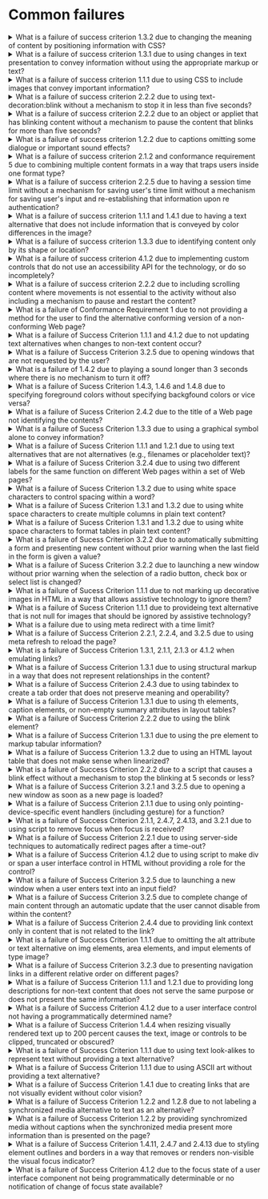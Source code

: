 # Common failures

<details>
  <summary>What is a failure of success criterion 1.3.2 due to changing the meaning of content by positioning information with CSS?</summary>

The describes the failure condition that results when CSS, rather than structural markup, is used to modify the visual layout of the content, and the modified layout changes the meaning of the content. Using the positioningproperties of CSS2, content may be displayed at any position on the user's viewport. The order in which items appear on a screen may be different than the order they are found in the source document. Assistive technologies rely on the source code or other programmatically determined order to render the content in the correct sequence. Thus, it is important not to rely on CSS to programmatically determined reading order.

**Procedure:**

1. Remove the style infromation from the document or turn off use of style sheets in the user agent.
2. Check that the reading order of the contnent is correct and the meaning of the content is preserved.

[More >>](https://www.w3.org/WAI/WCAG22/Techniques/failures/F1)

</details>

<details>
  <summary>What is a failure of success criterion 1.3.1 due to using changes in text presentation to convey information without using the appropriate markup or text?</summary>

The failure occurs when a change in the appearance of text conveys meaning without using appropriate semantic markup. This failure also applies to images of text that are not enclosed in the appropriate semantic markup.

**Procedure:**

1. For images of text:

- Check if any images of text are used to convey structural information of the document.
- Check that the proper semantic structure (e.g., HTML headings) is used with the text to convey the information.

2. For styled text that conveys information:

- Check if there is any styled text that conveys structural information.
- Check that in addition to styling, the proper semantic structure is used with the text to convey the information.

[More >>](https://www.w3.org/WAI/WCAG22/Techniques/failures/F2)

</details>

<details>
  <summary>What is a failure of success criterion 1.1.1 due to using CSS to include images that convey important information?</summary>

The CSS background image property provides a way to include images in the document with CSS without any reference in the HTML code. The CSS background-image property was designed for decorative purposes and it is not possible to associate text alternative with images that are included via CSS. Text alternatives are necessary for people who cannot see images that convey important information. Therefore, it is a failure to use this property to add images to convey important information. This failure would apply equally in a case where the background image was declared in the HTML style attribute, as well as in a case where the background image declaration was created dynamically in a client script.

**Procedure:**

1. Examine all images added to the content via CSS, HTML style attributes, or dynamically in script as background images.
2. Check that the images do not convey important information.
3. If an image does convey important information, the information is provided to assistive technologies and is also available when the CSS image is not displayed.

[More >>](https://www.w3.org/WAI/WCAG22/Techniques/failures/F3)

</details>

<details>
  <summary>What is a failure of success criterion 2.2.2 due to using text-decoration:blink without a mechanism to stop it in less than five seconds?</summary>

CSS defines the blink value for the text-decoration property. When used, it causes any text in elements with this property to blink at a predetermined rate. This cannot be interrupted by the user, nor can it be disabled as a user agent preference. The blinking continues as long as the page is displayed. Therefore, content that uses text-decoration:blink fails the Success Criterion because blinking can continue for more than five seconds.

**Procedure:**

1. Examine inline styles, internal stylesheets, and external stylesheets for the text-decoration property with a value of blink.
2. If the property is used, determine if the ID class, or element identified by selectors on which this property is defined are used in the document.

[More >>](https://www.w3.org/WAI/WCAG22/Techniques/failures/F4)

</details>

<details>
  <summary>What is a failure of success criterion 2.2.2 due to an object or appliet that has blinking content without a mechanism to pause the content that blinks for more than five seconds?</summary>

When content that is rendered by a plug-in or contained in an applet blinks, there may be no way for the user agent to pause the blinking. If neither the plug-in, applet, nor the content itself provides a mechanism to pause the content the user may not have sufficient time to read the content between blinks or it may be so distracting that the user will not be able to read other content on the page.

**Procedure:**

1. Determine if the content continues to blink for longer than 5 seconds.
2. Determine if there is a means to pause the blinking content.

[More >>](https://www.w3.org/WAI/WCAG22/Techniques/failures/F7)

</details>

<details>
  <summary>What is a failure of success criterion 1.2.2 due to captions omitting some dialogue or important sound effects?</summary>

This describes a failure condition for all techniques involving captions. If the "caption" does not include all of the dialogue (eigher verbatim or in essence) as well as all important sounds then the 'Captions' are not real captions.

**Procedure:**

1. View the material with captioning turned on.
2. Check that all dialogue is accompanied by a caption.
3. Check that all important sounds are captioned.

[More >>](https://www.w3.org/WAI/WCAG22/Techniques/failures/F8)

</details>

<details>
  <summary>What is a failure of success criterion 2.1.2 and conformance requirement 5 due to combining multiple content formats in a way that traps users inside one format type?</summary>

When content includes miltiple formats, one or more user agent or plug-ins are often needed in order to successfully present the content to users. For example, a page that includes HTML, SVG, SMIL and XFroms may require a browser to load as many as three different plug-ins in order for a user to successfully interact with the content. Some plug-ins create a common situation in which the keyboard focus can become "stuck" in a plug-in, leaving a keyboard-only user with no way to return to the other content.

**Procedure:**

1. Using a keyboard, navigate through the content.
2. Check to see that the keyboard focus is not "trapped" and it is possible to move keyboard focus out of the plug-in content without closing the user agent or restarting the system.

[More >>](https://www.w3.org/WAI/WCAG22/Techniques/failures/F10)

</details>

<details>
  <summary>What is a failure of success criterion 2.2.5 due to having a session time limit without a mechanism for saving user's time limit without a mechanism for saving user's input and re-establishing that information upon re authentication?</summary>

Web servers that require user authentication usually have a session mechanism in which a session times out after a period of inactivity from the user. This is sometimes done for security reasons, to protect users who are assumed to have left their computer expsed in a state where someone could do something harmful to them such as transfer bank funds or make an unauthorized purchase. Users with disabilities may actually still be working to complete the form as it may take them longer to complete the form than would normally be expected Upon re-authentication, if the state of users' sessions are not restored, including all data that had been previously entered into the form, they will have to start over. And for these users, it is likely that the session will time out again before they can complete the form. This sets up a situation where a user who needs more time to complete the form can never complete it.

**Procedure:**

1. Provide user input as required but allow the session to time out, then submit the form.
2. When requested, re-authenticate with the server.
3. Determine if the function is performed using the previously submitted data.

[More >>](https://www.w3.org/WAI/WCAG22/Techniques/failures/F12)

</details>

<details>
  <summary>What is a failure of success criterion 1.1.1 and 1.4.1 due to having a text alternative that does not include information that is conveyed by color differences in the image?</summary>

The objective of this technique is to describe the failure that occurs when an image uses color differences to convey information, but the text alternative for the image does not convey that information. This can cause problems for people who are blind or colorblind because they will not be able to perceive the information conveyed by the color differences.

**Procedure:**

1. Check that the information conveyed by color differences is not included in the text alternative for the image.

[More >>](https://www.w3.org/WAI/WCAG22/Techniques/failures/F13)

</details>

<details>
  <summary>What is a failure of success criterion 1.3.3 due to identifying content only by its shape or location?</summary>

The objective of this technique is to show how indentifying content only by its visual shape or location makes content difficult to understand and operate. When only visual identification or location is used, users with visual disabilities may find it difficult to locate content since they cannot see the screen or may perceive only a small portion of the screen at one time. Also, location of content can vary if page layout varies due to variations in font, window, or screen size.

**Procedure:**

1. Examine the Web page for textual references to content within the Web page.
2. Check that the references do not rely on only the visual shape or location of the content.

[More >>](https://www.w3.org/WAI/WCAG22/Techniques/failures/F14)

</details>

<details>
  <summary>What is a failure of success criterion 4.1.2 due to implementing custom controls that do not use an accessibility API for the technology, or do so incompletely?</summary>

When standard controls from accessible technologies are used, they usually are programmed in a way that uses and supports the accessibility API. However, when custom controls are created, it is up to the control's author to ensure that the control is correctly exposed to users via the platform's accessibility API. If this is not done, then assistive technologies will not be able to understand what the control is or how to operate it or may not even know of its existence.

**Procedure:**

1. Using the accessibility checker for the technology (or if that is not available, inspect the code using a browser's developer tools, or test with an assistive technology), check the controls to see if they support the accessibility API.

[More >>](https://www.w3.org/WAI/WCAG22/Techniques/failures/F15)

</details>

<details>
  <summary>What is a failure of success criterion 2.2.2 due to including scrolling content where movements is not essential to the activity without also including a mechanism to pause and restart the content?</summary>

In this failure technique, there is moving or scrolling content that cannot be paused and resumed by users. In this case, some users with low vision or congnitive disabilities will not be able to perceive the content.

**Procedure:**

1. Check that a mechanism is provided in the Web page or user agent to pause moving or scrolling content.
2. Use the puse mechanism to pause the moving or scrolling content.
3. Check that the moving or scrolling has stopped and does not restart by itself.
4. Check that a mechanism is provided in the Web page or user agent to restart the paused content.
5. Use the restart mechanism provided to restart the moving content.
6. Check that the movement or scrolling has resumed from the point where it was stopped.

[More >>](https://www.w3.org/WAI/WCAG22/Techniques/failures/F16)

</details>

<details>
  <summary>What is a failure of Conformance Requirement 1 due to not providing a method for the user to find the alternative conforming version of a non-conforming Web page?</summary>

This failure technique describes the situation in which an alternate, conforming version of the content is provided, but there is no direct way for a user to tell that it is available or where to find it. Such content fails the Success Criterion because the user cannot find the conforming version.

**Procedure:**

1. Identify a nonconforming page that has an alternative conforming version.
2. Determine if the nonconforming page provides a link to the conforming version.

[More >>](https://www.w3.org/WAI/WCAG22/Techniques/failures/F19)

</details>

<details>
  <summary>What is a failure of Success Criterion 1.1.1 and 4.1.2 due to not updating text alternatives when changes to non-text content occur?</summary>

This objective of this failure conditions is to address situations where the non-text content is updated, but the text alternative is not updated at the same time. If the text in the text alternative cannot still be used in place of the non-text content without losing information or function, then it fails because it is no longer a text alternative for the non-text content.

**Procedure:**

1. Check each text alternative to see if it is describing content other than the currently displayed non text content.

[More >>](https://www.w3.org/WAI/WCAG22/Techniques/failures/F20)

</details>

<details>
  <summary>What is a failure of Success Criterion 3.2.5 due to opening windows that are not requested by the user?</summary>

Failure due to opening new windows when the user does not expect them. New windows take the focus away from what the user is reading or doing. This is fine when the user has intacted with a piece of User Interface and expects to get a new window, such as an options dialogue. The failure comes when pop-ups appear unexpectedly.

**Procedure:**

1. Load the Web page.
2. Check if new (additional) windows open.
3. Find every actionalbe lement, such as links and buttons, in the Web page.
4. Activate each element.
5. Check if activation the element opens a new window.
6. Check if elements that open new windows have associated text saying that will happen. The text can be displayed in the link, or available through a hidden association such as an HTML title attribute.

[More >>](https://www.w3.org/WAI/WCAG22/Techniques/failures/F22)

</details>

<details>
  <summary>What is a failure of 1.4.2 due to playing a sound longer than 3 seconds where there is no mechanism to turn it off?</summary>

This describes a failure condition for Success Criteria involving sound. If sound does not turn off automatically within 3 seconds and there is no way to turn the sound off, independently from the overall system volume level, then Success Criterion 1.4.2 would not be met. The sound would fall within this failure condition.

**Procedure:**

1. Check tat there is a mechanism, independent from the overall system volume control, to turn off any sound that plays automatically for more than three seconds.

[More >>](https://www.w3.org/WAI/WCAG22/Techniques/failures/F23)

</details>

<details>
  <summary>What is a failure of Sucess Criterion 1.4.3, 1.4.6 and 1.4.8 due to specifying foreground colors without specifying backgfound colors or vice versa?</summary>

Users with vision loss or congnitive, language and learning challenges often prefer specific foreground and background color combinations. In some cases, individuals with low vision will find it much easier to see a Web page that has white text on a back background, and they may have set their user agent to present this contrast. Many user agent make it possible for users to choose apreference about the foreground or background colors they would like to see without overriding all author-specified styles. This makes it possible for users to view pages where colors have not been specified by the author in their preferred color combination.

**Procedure:**

1. Examine the code of the Web page.
2. Check to see if an author-specified foreground color is present.
3. Check to see if an author-specified background color is present.

[More >>](https://www.w3.org/WAI/WCAG22/Techniques/failures/F24)

</details>

<details>
  <summary>What is a failure of Sucess Criterion 2.4.2 due to the title of a Web page not identifying the contents?</summary>

This describes a failure condition when the Web page has a title, but the title does not identify the contents or purpose of the Web page.

**Procedure:**

1. Check whether the title of each Web page identifies the contents or purpose of the Web page.

[More >>](https://www.w3.org/WAI/WCAG22/Techniques/failures/F25)

</details>

<details>
  <summary>What is a failure of Sucess Criterion 1.3.3 due to using a graphical symbol alone to convey information?</summary>

The objective of this technique is to show how using a graphical symbol to convey information can make content difficult to comprehend. A graphical symbol may be an image, an image of text or a pictorial or decorative character symbol which imparts information nonverbally. Examples of graphical symbols include an image of a red circle with a line through it a 'smiley' face, or a glyph which represents a check mark, arrow, or other symbol but is not the character with that meaning.

**Procedure:**

1. Check whether there are other means to determine the information conveyed by the non-text marks.

[More >>](https://www.w3.org/WAI/WCAG22/Techniques/failures/F26)

</details>

<details>
  <summary>What is a failure of Sucess Criterion 1.1.1 and 1.2.1 due to using text alternatives that are not alternatives (e.g., filenames or placeholder text)?</summary>

This describes a failure condition for all techniques involving text alternatives. If the text in the "text alternative" connot be used in place of the non-text content without losing information or function then alternative to the non-text content.

**Procedure:**

1. Check each text alternative to see if it is not actually a text alternative for the non-text content.

[More >>](https://www.w3.org/WAI/WCAG22/Techniques/failures/F30)

</details>

<details>
  <summary>What is a failure of Sucess Criterion 3.2.4 due to using two different labels for the same function on different Web pages within a set of Web pages?</summary>

Components that have the same function in different Web pages are more easily recognized if they are labeled consistently. If the naming is not consistent, some users may get confused.

**Procedure:**

1. In a set of Web pages, find components with the same function that are repeated in miltiple Web pages.
2. For each component with the same function found in step #1, check that the naming is consistent.

[More >>](https://www.w3.org/WAI/WCAG22/Techniques/failures/F31)

</details>

<details>
  <summary>What is a failure of Sucess Criterion 1.3.2 due to using white space characters to control spacing within a word?</summary>

The objective of this technique is to describe how using white space characters, such as space, tab, line break, or carriage return, to format individual words visually can be a failure to present meaningful sequences properly. When blank caracters are inserted to control letter spacing within a word, they may change the interpretation of the word or cause it not to be programmatically recognized as a single word.

**Procedure:**

1. Check wheter any words in the text of the content contain white space characters.

[More >>](https://www.w3.org/WAI/WCAG22/Techniques/failures/F32)

</details>

<details>
  <summary>What is a failure of Sucess Criterion 1.3.1 and 1.3.2 due to using white space characters to create multiple columns in plain text content?</summary>

The objective of this technique is to describe how using white space characters, such as space, tab, line break, or carriage return, to format columns of data in text content is a failure to use structure properly. Assistive technologies will interpret content in the reading order of the current language. Using white space characters to create multiple columns does not provide the information in a natural reading order. Thus, the assistive technology user will not be presented with the information in an understandable manner.

**Procedure:**

1. Examine the document for data or information presented in columnar format.
2. Check whether the columns are created using white space characters to lay out the information.

[More >>](https://www.w3.org/WAI/WCAG22/Techniques/failures/F33)

</details>

<details>
  <summary>What is a failure of Sucess Criterion 1.3.1 and 1.3.2 due to using white space characters to format tables in plain text content?</summary>

The objective of this technique is to describe how using white space characters, such as space, tab, line break, or carriage return, to format tables in text content is a failure to use structure properly. When tables are created in this manner there is no way to indicate that a cell is intended to be a header cell, no way to associate the table header cells with the table data cells, or to navigate directly to a particular cell in a table.

**Procedure:**

1. Examine the document for visually formatted tables.
2. Check whether the tables are created using white space characters to layout the tabular data.

[More >>](https://www.w3.org/WAI/WCAG22/Techniques/failures/F34)

</details>

<details>
  <summary>What is a failure of Sucess Criterion 3.2.2 due to automatically submitting a form and presenting new content without prior warning when the last field in the form is given a value?</summary>

Forms are frequently designed so that they submit automatically when the user has filled in all the fields, or when focus leaves the last field. There are two problems with this approach. First is that a disabled user who needs more context may move focus away from the field to the directions on how to fill in the form, or to other text, accidentally submitting the form. The other is that, with some form elements, the value of the field changes as each item is navigated with the keyboard again accidentally submitting the form. It is better to rely on the standard form behavior of the submit button and enter key.

**Procedure:**

1. Enter data in all fields on page starting at top.
2. Enter data in last fields and exit from it (tab out of it).
3. Check whether leaving the last field causes change of context.

[More >>](https://www.w3.org/WAI/WCAG22/Techniques/failures/F36)

</details>

<details>
  <summary>What is a failure of Sucess Criterion 3.2.2 due to launching a new window without prior warning when the selection of a radio button, check box or select list is changed?</summary>

This document describes a failure that occurs when changing the selection of a radio button, a check box or an item in a select list causes a new window to open. It is possible to use scription to create an input element that causes a change of context when the element is selected. Developers can instead use a sumbit button or clearly indicate the expected action.

**Procedure:**

1. Find each form in a page.
2. For each form control that is a radio button, check box or an item in a select list, check if changing the selection of the control launches a new window.
3. For each new window resulting from step 2, check if the user is warned in advance.

[More >>](https://www.w3.org/WAI/WCAG22/Techniques/failures/F37)

</details>

<details>
  <summary>What is a failure of Sucess Criterion 1.1.1 due to not marking up decorative images in HTML in a way that allows assistive technology to ignore them?</summary>

This describes a failure condition for text alternatives for images that should be ignored by AT. If there is no alte attribute at all assistive technologies are not able to ignore the non-text content. The alt attribute must be provided and have a null value to avoid a failure of this Success criterion.

**Procedure:**

1. Check whether the element has no role attribute or has a role attribute value that is not presentation.
2. Check whether the lement has no alt attribute or has an alt attribute with a value that is not null.

[More >>](https://www.w3.org/WAI/WCAG22/Techniques/failures/F38)

</details>

<details>
  <summary>What is a failure of Sucess Criterion 1.1.1 due to provideing text alternative that is not null for images that should be ignored by assistive technology?</summary>

This texhnique describes a failure condition for images that should be ignored by assistive technologies. A text alternative for an image should convey the meaning of the image. When an image is used for decoration, spacing or other purpose that is not part of the meaningful content in the page then the image has no meaning and should be ignored by assistive technologies.

**Procedure:**

1. Identify and img elements that are used for decoration, spacing or other purpose that is not part of the meaningful content in the page.
2. Check that the alt attribute for these elements is null.

[More >>](https://www.w3.org/WAI/WCAG22/Techniques/failures/F39)

</details>

<details>
  <summary>What is a failure due to using meta redirect with a time limit?</summary>

Meta http-equiv content="{time} url=..." is often used to automatically redirect users. When occurs after a time delay, it is an unexpected change of context that may interrupt the user.

**Procedure:**

1. Check that the numerical value for seconds until refresh in the content attribute is present.
2. Check that the numerical value for seconds until refresh in the content attribute is less than one or greater than 72,000.
3. Check if the page qualifies for Real-time or Essential Exceptions in Success Criterion 2.2.1 Timing Adjustable.
4. Check if the user is provided an opportunity to turn off, extend, or adjust the timing of the page refresh.
5. Check if the page does not redirect after the duration specified in the content attribute.

[More >>](https://www.w3.org/WAI/WCAG22/Techniques/failures/F40)

</details>

<details>
  <summary>What is a failure of Success Criterion 2.2.1, 2.2.4, and 3.2.5 due to using meta refresh to reload the page?</summary>

Meta http-equiv of refresh is often used to periodically refresh pages or to redirect users to another page. If the time interval is too short, and there is no way to turn auto-refresh off, people who are blind will not have enough time to make their screen readers read the page before the page refreshes unexpectedly and causes the screen reader to begin reading at the top. Sighted users may also be disoriented by the unexpected refresh.

**Procedure:**

1. Check that the numerical value for seconds until refresh in the content attribute is present.
2. Check that the numerical value for seconds until refresh in the content attribute is less than one or greater than 72,000.
3. Check if the page qualifies for Real-time or Essential Exceptions in Success Criterion 2.2.1 Timing Adjustable.
4. Check if the user is provided an opportunity to turn off, extend, or adjust the timing of the page refresh.
5. Check if the page does not redirect after the duration specified in the content attribute.

[More >>](https://www.w3.org/WAI/WCAG22/Techniques/failures/F41)

</details>

<details>
  <summary>What is a failure of Success Criterion 1.3.1, 2.1.1, 2.1.3 or 4.1.2 when emulating links?</summary>

This failure occurs when JavaScript event handlers are attached to elements to emulate links. A link created in this manner cannot be tabbed to from the keyboard and does not gain keyboard focus like other controls and/or links. If scripting events are used to emulate links, user agents including assistive technology may not be able to identify the links in the content as links. They may be recognized as interactive controls but still not recognized as links. Such elements do not appear in the links list generated by user agents or assistive technology.

**Procedure:**

1. Check if the programmatically determined role of the element is "link".
2. Check if the emulated link can be activated using the keyboard.

[More >>](https://www.w3.org/WAI/WCAG22/Techniques/failures/F42)

</details>

<details>
  <summary>What is a failure of Success Criterion 1.3.1 due to using structural markup in a way that does not represent relationships in the content?</summary>

This objective of this technique is to describe a failure that occurs when structural markup is used to achive a presentational effect, but indicates relationships that do not exist in the content. This is disorienting to users who are depending on those relationships to navigate the content or to understand the relationship of one piece of the content to another. Note that the structural markup such as `<th>` or `<caption>` elements.

**Procedure:**

1. Check that the element's semantic meaning is exposed to assistive technology and appropriate for the content of the element.

[More >>](https://www.w3.org/WAI/WCAG22/Techniques/failures/F43)

</details>

<details>
  <summary>What is a failure of Success Criterion 2.4.3 due to using tabindex to create a tab order that does not preserve meaning and operability?</summary>

One of the most common causes of this failure occurs when editing a page where tabindex has been used. It is easy for the tab order and the content order to fall out of correspondence when the content is edited but the tabindex attributes are not updated to reflect the changes to the content.

**Procedure:**

1. If tabindex is used, check that the tab order specified by the tabindex attributes follows relationships in the content.

[More >>](https://www.w3.org/WAI/WCAG22/Techniques/failures/F44)

</details>

<details>
  <summary>What is a failure of Success Criterion 1.3.1 due to using th elements, caption elements, or non-empty summary attributes in layout tables?</summary>

The objective of this technique is to describe a failure that occurs when a table used only for layout includes either th elements, a summary attribute, or a caption element. This is a failure because it uses structural (or semantic) markup only for presentation. The intent of the HTML table elements is to present data.

**Procedure:**

1. Examine the source code of the HTML or XHTML document for the table element.
2. If the table is used only to visually lay out elements within the content.

- Check that the table does not contain any th elements.
- Check that the table element does not contain a non-empty summary attribute.
- Check tat the table element does not contain a caption element.

[More >>](https://www.w3.org/WAI/WCAG22/Techniques/failures/F46)

</details>

<details>
  <summary>What is a failure of Success Criterion 2.2.2 due to using the blink element?</summary>

The blink element, while not part of the official HTML specification, is supported by many user agents. It causes any text inside the element to blink at a predetermined rate. This cannot be interrupted by the user, nor can it be disabled as a preference. The blinking continues as long as the page is displayed. Therefore, content that uses blink fails the Success Criterion because blinking can continue for more than three seconds.

**Procedure:**

1. Examine code for the presence of the blink element.

[More >>](https://www.w3.org/WAI/WCAG22/Techniques/failures/F47)

</details>

<details>
  <summary>What is a failure of Success Criterion 1.3.1 due to using the pre element to markup tabular information?</summary>

This document describes a failure caused by use of the HTML pre element to markup tabular information. The pre element preserves only visual formatting. If the pre element is used to markup tabular information, the visually inmpied logical relationships between the table cells and the headers are lost if the user cannot see the screen or if the visual presentation changes significantly.

**Procedure:**

1. Check to see if the pre element is used.
2. For each occurrence of the pre element, check whether the enclosed information is tabular.

[More >>](https://www.w3.org/WAI/WCAG22/Techniques/failures/F48)

</details>

<details>
  <summary>What is a failure of Success Criterion 1.3.2 due to using an HTML layout table that does not make sense when linearized?</summary>

This failure occurs when a meaningful sequence of content conveyed through presentation is lost because HTML tables used to control the visual placement of the content do not 'linerize' correctly. Tables present content in two visual dimensions, horizontal and vertical. However, screen readers present this two-dimensional content in linear order of the content in the source, beginning with the first cell in the first row and ending with the last cell in the last row. The screen reader reads the table from top to bottom, reading the entire contents of each row before moving to the next row. The completer content of each cell in each row is spoken - including the complete content of any table nested within a cell. This is called linearization.

**Procedure:**

1. Linearize the content in either of the following ways:

- Present the content in source code order;
- Remove the table markup from around the content.

2. Check that the linear reading order matches any meaningful sequence conveyed through presentation.

[More >>](https://www.w3.org/WAI/WCAG22/Techniques/failures/F49)

</details>

<details>
  <summary>What is a failure of Success Criterion 2.2.2 due to a script that causes a blink effect without a mechanism to stop the blinking at 5 seconds or less?</summary>

Scripts can be used to blink content by toggling at 5 seconds or earlier. See using scripts to control blinking and stop it in five seconds or less for information about how to modify the technique to stop the blinking.

**Procedure:**

1. Determine if the blinking stops in 5 seconds or less.

[More >>](https://www.w3.org/WAI/WCAG22/Techniques/failures/F50)

</details>

<details>
  <summary>What is a failure of Success Criterion 3.2.1 and 3.2.5 due to opening a new window as soon as a new page is loaded?</summary>

Some Web sites open a new window when a page is loaded, to advertise a product or service. The objective of this technique is to ensure that pages do not disorient users by opening up one or more new windows that automatically attain focus as soon as a page is loaded.

**Procedure:**

1. Load a new page.
2. Check to see whether a new window has been opened as a result of loading the new page.
3. Check to see whether the new window is automatically given focus.

[More >>](https://www.w3.org/WAI/WCAG22/Techniques/failures/F52)

</details>

<details>
  <summary>What is a failure of Success Criterion 2.1.1 due to using only pointing-device-specific event handlers (including gesture) for a function?</summary>

Some Web sites open a new window when a page is loaded, to advertise a product or service. The objective of this technique is to ensure that pages do not disorient users by opening up one or more new windows that automatically attain focus as soon as a page is loaded.

**Procedure:**

1. Check to see whether pointing-device-specific event handlers are the only means to invoke scription functions.
2. Check if the function being invoked requires input information about a specific path for a pointing device.

[More >>](https://www.w3.org/WAI/WCAG22/Techniques/failures/F54)

</details>

<details>
  <summary>What is a failure of Success Criterion 2.1.1, 2.4.7, 2.4.13, and 3.2.1 due to using script to remove focus when focus is received?</summary>

Content that normally receives focus when the content is accessed by keyboard may have this focus removed by scripting. This is sometimes done when designer considers the system focus indicator to be unsightly. However, the system focus indicator is an important part of accessibility for keyboard users. In addition, this practice removes focus from the content entirely, which means that the content can only be operated by a pointing device such as a mouse.

**Procedure:**

1. Use the keyboard to verify that you can get to all interactive elements using the keyboard.
2. Check that when focus is placed on each element, focus remains there until user moves it.

[More >>](https://www.w3.org/WAI/WCAG22/Techniques/failures/F55)

</details>

<details>
  <summary>What is a failure of Success Criterion 2.2.1 due to using server-side techniques to automatically redirect pages after a time-out?</summary>

Sever-side scripting languages allow developers to set the non-standard HTTP header "Refresh" with a time-out (in seconds) and a URI to which the browser is redirected after the specified time-out. If the time interval is too short, people who are blind will not have enough time to make their screen readers read the page before the page refreshes unexpectedly and causes the screen reader to begin reading at the top. Sighted users may also be disoriented by the unexpected refresh.

**Procedure:**

1. Check to see if the web page automatically redirects to another page after some period of time without the user taking any action.
2. Check if the page qualifies for Real-time or Essential Exceptions in Success Criterion 2.2.1 Timing Adjustable.
3. Check if the user is provided an opportunity to turn off, extend, or adjust the timing of the page refresh.

[More >>](https://www.w3.org/WAI/WCAG22/Techniques/failures/F58)

</details>

<details>
  <summary>What is a failure of Success Criterion 4.1.2 due to using script to make div or span a user interface control in HTML without providing a role for the control?</summary>

This failure domonstrates how using generic HTML elements to create user interface controls can make the controls inaccessible to assistive technology. Assistive technologies rely on knowledge of the role and current state of a component in order to provide that information to the user. Many HTML elements have well defined roles, such as links, buttons, text fields, etc. Generic elemetns such as div and span do not have any predefined roles. When these generic elements are used to create user interface controls in HTLM the assistive tehcnology may not have the necessary information to describe nad interact with the control.

**Procedure:**

1. Examine the parsed source code for elements which have event handlers assigned within the mark-up or via scripting (indicating that the element is a user interface cntrol).
2. Check if the role of the control is already defined natively in the mark up language.
3. Check if another valid method, such as the assignment of a fitting WAI-ARIA role, has been used to define the role of the control.

[More >>](https://www.w3.org/WAI/WCAG22/Techniques/failures/F59)

</details>

<details>
  <summary>What is a failure of Success Criterion 3.2.5 due to launching a new window when a user enters text into an input field?</summary>

It describes a failure that occurs when a new window is created in response to a user filling in a text field for other than error reporting.

**Procedure:**

1. Find all text input form fields.
2. Change the value in each form field.
3. Check if new windows open.
4. For any new windows that open, check if they contain an error message and a button that closes the window returning focus to the initiating form element.

[More >>](https://www.w3.org/WAI/WCAG22/Techniques/failures/F60)

</details>

<details>
  <summary>What is a failure of Success Criterion 3.2.5 due to complete change of main content through an automatic update that the user cannot disable from within the content?</summary>

It describes a failure that occurs when the content in the main viewport is automatically updated, and there is no option for a user to disable this behavior.

**Procedure:**

1. Open the source code in an appropriate editing tool.
2. Examine the source code thoroughly.
3. Confirm that content is dynamically generated or the code will trigger a change of context for the viewport on an event or after a time period.
4. Confirm that there does not exist an approproate mechanism for users to disable this behavior.

[More >>](https://www.w3.org/WAI/WCAG22/Techniques/failures/F61)

</details>

<details>
  <summary>What is a failure of Success Criterion 2.4.4 due to providing link context only in content that is not related to the link?</summary>

This describes a failure condition when the context needed for understanding the purpose of a link is located in content that is not programmatically determined link context.

**Procedure:**

1. Check whether the context is contained in the same sentence, paragraph, list item, table cell, or associated table headers.
2. Check wheter the link context can be programmatically determined in some other way, for example by using a WAI-ARIA property such as aria-label, aria-labelledby or aria-describedby on the link to provide sufficient context.

[More >>](https://www.w3.org/WAI/WCAG22/Techniques/failures/F63)

</details>

<details>
  <summary>What is a failure of Success Criterion 1.1.1 due to omitting the alt attribute or text alternative on img elements, area elements, and imput elements of type image?</summary>

This describes a failure condition for text alternatives on images. If there is no source of text to provide an alternative for the image then assistive technologies are not able to identify the image or to convey its purpose to the user. The alt attribute continues to be the preferred way to provide alternative text for images. Appropriate WAI-ARIA attrubutes may be used to provide alternative text as logn as they are accessibility supported.

**Procedure:**

1. Check if the alt attribute is present.
2. Check if aria-labelledby is accessibility supported.
3. Check if the aria-label attribute is present AND check if aria-label is accessibility supported.
4. Check if the title attribute is present AND check if titile is accessibility supported.

[More >>](https://www.w3.org/WAI/WCAG22/Techniques/failures/F65)

</details>

<details>
  <summary>What is a failure of Success Criterion 3.2.3 due to presenting navigation links in a different relative order on different pages?</summary>

This describes a failure condition for all techniques involving naviagtion mechanisms that are repeated on multiple Web pages within a set of Web pages (Success Criterion 3.2.3). If the mechanism presents the order of links in a different order on two or more pages, then the failure is triggered.

**Procedure:**

1. Check to see if a navigation mechanism is being used on more than one Web page.
2. Check the default presentation of the navigation mechanism on each page to see if the list of links are in the same relative order on each Web page.

[More >>](https://www.w3.org/WAI/WCAG22/Techniques/failures/F66)

</details>

<details>
  <summary>What is a failure of Success Criterion 1.1.1 and 1.2.1 due to providing long descriptions for non-text content that does not serve the same purpose or does not present the same information?</summary>

The objective of this technique is to describe the failure that occurs when the long description for non-text content does not serve the same purpose or does not present the same information as the non-text content. This can cause problems for people who cannot interpret the non-text content because they rely on the long description to provide the necessary information conveyed by the non-text content. Without a long description that provides complete infromation, a person may not be able to comprehend or interact with the Web page.

**Procedure:**

1. Check that the long description serves the same purpose or presents the same information as the non-text content.

[More >>](https://www.w3.org/WAI/WCAG22/Techniques/failures/F67)

</details>

<details>
  <summary>What is a failure of Success Criterion 4.1.2 due to a user interface control not having a programmatically determined name?</summary>

This failure describes a problem that occurs when a form control does not have a name exposed to assistive technologies. The result is that some users will not be able to identify the purpose of the form control. The name can be provided in multiple ways, including the label element. Other options include use of the title attribute and aria-label which are used to directly provide text that is used for the accessibility name or aria-labelledby which indicates an association with but in certain situations may require use of label, title aria-label, or aria-labelledby.

**Procedure:**

Check that each element has a programmatically determined name using one of the following ways:

1. the text label or labels are programmatically associated with the control element via the aria-labelledby attribute.
2. the control is programmatically determined through the value of its aria-label attribute.
3. the text label is contained in a label element that is correctly associated to the respective input element via the label's for attribute.
4. the control is contained within a label element that also contains the label text.
5. the contrlo is an input of type image and the alt attribute provides a text label.
6. the control is programmatically determined through the value of title attribute.

[More >>](https://www.w3.org/WAI/WCAG22/Techniques/failures/F68)

</details>

<details>
  <summary>What is a failure of Success Criterion 1.4.4 when resizing visually rendered text up to 200 percent causes the text, image or controls to be clipped, truncated or obscured?</summary>

The objective of this failure condition is to describe a problem that occurs when changing the size of text causes text to be clipped, truncated, or obscured, so that it is no longer available to the user. In general, this failure occurs when there is no way for a user agent's layout engine to honor all the layout hints in the HTML at the new font size.

**Procedure:**

1. Increase the text size of the content by 200%;
2. Check that no text is clipped, truncated or obscured.

[More >>](https://www.w3.org/WAI/WCAG22/Techniques/failures/F69)

</details>

<details>
  <summary>What is a failure of Success Criterion 1.1.1 due to using text look-alikes to represent text without providing a text alternative?</summary>

The objective of this failure condition is to avoid substituting characters whose glyphs look similar to the intended character, for that intended character. The Unicode character set defines thousands of characters, covering dozens of writing systems. While the glyphs for some of these characters may look like the glyphs for other characters in visual presentation, they are not processed the same by text-to-speech tools.

**Procedure:**

1. Check the characters or character entities used to represent text.
2. If the characters used do not match teh appropriate characters for the displayed glyphs in the human language of the content, then look-alike glyphs are being used.

[More >>](https://www.w3.org/WAI/WCAG22/Techniques/failures/F71)

</details>

<details>
  <summary>What is a failure of Success Criterion 1.1.1 due to using ASCII art without providing a text alternative?</summary>

The objective of this failure condition is to avoid the use ASCII art when a text alternative is not provided. Although ASCII art is implemented as a character string, its meaning comes from the pattern of glyphs formed by a visual presentation of that string, not from the text itself. Therefore ASCII art is non-text content and requires a text alternative. Text alternatives, or links to them, should be placed near the ASCII art in order to be associated with it.

**Procedure:**

1. Access a page with ASCII art.
2. For each instance of ASCII art, check that it has a text alternative.

[More >>](https://www.w3.org/WAI/WCAG22/Techniques/failures/F72)

</details>

<details>
  <summary>What is a failure of Success Criterion 1.4.1 due to creating links that are not visually evident without color vision?</summary>

The objective of this failure condition is to avoid in which people who cannot perceive color differences cannot identify links. Link underlines or some other non-color visual distinction are required.

**Procedure:**

1. Check that each link in the page that is identifiable by color (hue) is visually identifiable via some other means (e.g., underlined, bolded, italicized, sufficient difference in lightness, etc).

[More >>](https://www.w3.org/WAI/WCAG22/Techniques/failures/F73)

</details>

<details>
  <summary>What is a failure of Success Criterion 1.2.2 and 1.2.8 due to not labeling a synchronized media alternative to text as an alternative?</summary>

The objective of this failure is to avoid situations in which synchromized media alternatives are not labeled with the text for which they are alternatives. Synchronized media alternatives provide enhanced access to users for whom synchromized media is a more effective format than text. Since they are alternatives to text, they do not need themselves to have redundant text alternatives. However, they need to be clearly labeled with the text for which they substitute, so users can find them and so users who normally expect text alternatives to synchronized media know not to look for them.

**Procedure:**

1. Check pages that provide synchromized media alternatives to text.
2. Check that synchromized media is clearly labeled with the text for which it is an alternative.

[More >>](https://www.w3.org/WAI/WCAG22/Techniques/failures/F74)

</details>

<details>
  <summary>What is a failure of Success Criterion 1.2.2 by providing synchromized media without captions when the synchronized media present more information than is presented on the page?</summary>

The objective of this failure is to avoid situations in which synchromized media alternatives provide more information than the text for which they are alternatives, but do not provide their own text alternatives to provide access to the extra information.

**Procedure:**

1. Check for captions on synchronized media alternatives.
2. Check that the synchronized media alternative does not provide more information than is presented on the page in text.

[More >>](https://www.w3.org/WAI/WCAG22/Techniques/failures/F75)

</details>

<details>
  <summary>What is a failure of Success Criterion 1.4.11, 2.4.7 and 2.4.13 due to styling element outlines and borders in a way that removes or renders non-visible the visual focus indicator?</summary>

It describes a failure condition that occurs when the user agent's default visual indication of keyboard focus is turned off or rendered non-visible by other styling on the page without providing an author-supplied visual focus indicator. Turning off the focus indicator instructs the user agent not to present the focus indicator. Other styling may make it difficult to see the focus indicator even though it si present, such as outlines that look the same as the focus outline, or thick borders that are the same color as the focus indicator so it cannot be seen ageainst them.

**Procedure:**

1. Set the focus to all focusable elements on a page using the keyboard.
2. Check that the focus indicator is visible.

[More >>](https://www.w3.org/WAI/WCAG22/Techniques/failures/F78)

</details>

<details>
  <summary>What is a failure of Success Criterion 4.1.2 due to the focus state of a user interface component not being programmatically determinable or no notification of change of focus state available?</summary>

Whether a user interface component has focus is a particularly importatn facet of tis state. Many types of assistive technology rely on tracking the current keyboard focus. Screen readers will more the user's poing of regard to the focused user interface component, and screen magnifiers will change the display of the content so that the focused component is visible. If assistive technology is not notified when focus moves to a new component, the user will become confused when they attempt to interact with the wrong component.

**Procedure:**

1. Using the accessibility checker for the technology, check the controls to see if they expose the focus state through the accessibility API.
2. Using the accessibility checker for the technology, check whether assistive technology is notified when focus moves from one control to another.

[More >>](https://www.w3.org/WAI/WCAG22/Techniques/failures/F79)

</details>
